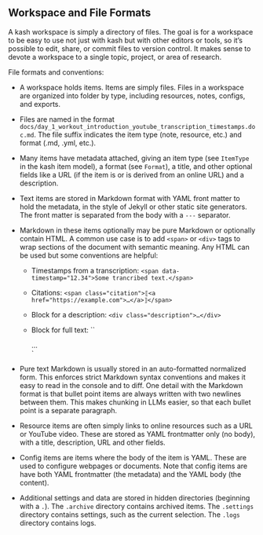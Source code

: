 ## Workspace and File Formats

A kash workspace is simply a directory of files.
The goal is for a workspace to be easy to use not just with kash but with other editors
or tools, so it’s possible to edit, share, or commit files to version control.
It makes sense to devote a workspace to a single topic, project, or area of research.

File formats and conventions:

- A workspace holds items.
  Items are simply files.
  Files in a workspace are organized into folder by type, including resources, notes,
  configs, and exports.

- Files are named in the format
  `docs/day_1_workout_introduction_youtube_transcription_timestamps.doc.md`. The file
  suffix indicates the item type (note, resource, etc.)
  and format (.md, .yml, etc.).

- Many items have metadata attached, giving an item type (see `ItemType` in the kash
  item model), a format (see `Format`), a title, and other optional fields like a URL
  (if the item is or is derived from an online URL) and a description.

- Text items are stored in Markdown format with YAML front matter to hold the metadata,
  in the style of Jekyll or other static site generators.
  The front matter is separated from the body with a `---` separator.

- Markdown in these items optionally may be pure Markdown or optionally contain HTML. A
  common use case is to add `<span>` or `<div>` tags to wrap sections of the document
  with semantic meaning.
  Any HTML can be used but some conventions are helpful:

  - Timestamps from a transcription: `<span data-timestamp="12.34">Some trancribed
    text.</span>`

  - Citations: `<span class="citation">⟦<a href="https://example.com">…</a>⟧</span>`

  - Block for a description: `<div class="description">…</div>`

  - Block for full text: ``<div class="full-text">…</div>`

- Pure text Markdown is usually stored in an auto-formatted normalized form.
  This enforces strict Markdown syntax conventions and makes it easy to read in the
  console and to diff.
  One detail with the Markdown format is that bullet point items are always written with
  two newlines between them.
  This makes chunking in LLMs easier, so that each bullet point is a separate paragraph.

- Resource items are often simply links to online resources such as a URL or YouTube
  video. These are stored as YAML frontmatter only (no body), with a title, description,
  URL and other fields.

- Config items are items where the body of the item is YAML. These are used to configure
  webpages or documents.
  Note that config items are have both YAML frontmatter (the metadata) and the YAML body
  (the content).

- Additional settings and data are stored in hidden directories (beginning with a `.`).
  The `.archive` directory contains archived items.
  The `.settings` directory contains settings, such as the current selection.
  The `.logs` directory contains logs.
